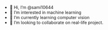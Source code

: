 - 👋 Hi, I’m @sami10644
- 👀 I’m interested in machine learning 
- 🌱 I’m currently learning computer vision
- 💞️ I’m looking to collaborate on real-life project.

<!---
sami10644/sami10644 is a ✨ special ✨ repository because its `README.md` (this file) appears on your GitHub profile.
You can click the Preview link to take a look at your changes.
--->

